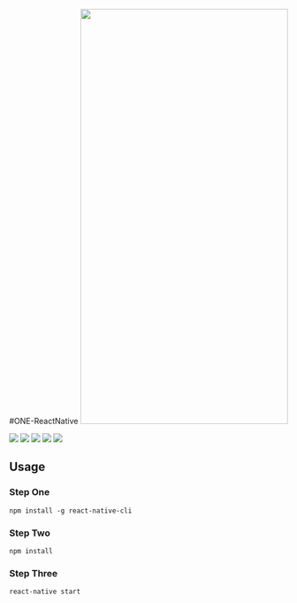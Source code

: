 #ONE-ReactNative
<img width="375" height="750" src="https://github.com/kenvies/ONE-ReactNative/blob/master/dis/Simulator%20Screen%20Shot%202017年8月16日%20下午3.12.04.png"/>

![](https://github.com/kenvies/ONE-ReactNative/blob/master/dis/Simulator%20Screen%20Shot%202017年8月16日%20下午3.12.04.png)
![](https://github.com/kenvies/ONE-ReactNative/blob/master/dis/Simulator%20Screen%20Shot%202017年8月16日%20下午3.12.12.png)
![](https://github.com/kenvies/ONE-ReactNative/blob/master/dis/Simulator%20Screen%20Shot%202017年8月16日%20下午3.12.17.png)
![](https://github.com/kenvies/ONE-ReactNative/blob/master/dis/Simulator%20Screen%20Shot%202017年8月16日%20下午3.12.24.png)
![](https://github.com/kenvies/ONE-ReactNative/blob/master/dis/Simulator%20Screen%20Shot%202017年8月16日%20下午3.12.43.png)


Usage
-----

### Step One

```
npm install -g react-native-cli
```
### Step Two

```
npm install
```
### Step Three

```
react-native start
```
